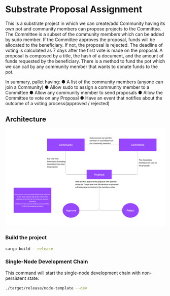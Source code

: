 # Substrate Proposal Assignment

This is a substrate project in which we can create/add Community having its own pot
and community members can propose projects to the Committee.
The Committee is a subset of the community members which can be added by sudo member.
If the Committee approves the proposal, funds will be allocated to the
beneficiary. If not, the proposal is rejected.
The deadline of voting is calculated as 7 days after the first vote is made on the proposal.
A proposal is composed by a title, the hash of a document, and the amount of
funds requested by the beneficiary.
There is a method to fund the pot which we can call by any community member that wants
to donate funds to the pot.

In summary, pallet having:
● A list of the community members (anyone can join a Community)
● Allow sudo to assign a community member to a Committee
● Allow any community member to send proposals
● Allow the Committee to vote on any Proposal
● Have an event that notifies about the outcome of a voting process(approved / rejected)


## Architecture
<img src="https://github.com/PankajChaudhary5/Assignment/blob/main/architecture.jpeg"/>


### Build the project

```sh
cargo build --release
```

### Single-Node Development Chain

This command will start the single-node development chain with non-persistent state:

```bash
./target/release/node-template --dev
```
